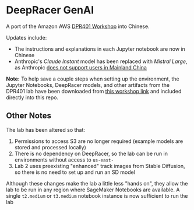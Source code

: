 # DeepRacer GenAI

A port of the Amazon AWS [DPR401 Workshop](https://catalog.us-east-1.prod.workshops.aws/workshops/d8a88732-5154-49ac-9725-033c0bc74029/en-US/20-environment-setup#set-up-the-sagemaker-studio-notebook-workspace) into Chinese. 

Updates include:
- The instructions and explanations in each Jupyter notebook are now in Chinese
- Anthropic's *Claude Instant* model has been replaced with *Mistral Large*, as Anthropic [does not support users in Mainland China](https://www.anthropic.com/supported-countries)

**Note:** To help save a couple steps when setting up the environment, the Jupyter Notebooks, DeepRacer models, and other artifacts from the DPR401 lab have been downloaded from [this workshop link](https://static.us-east-1.prod.workshops.aws/public/459c0910-3a2e-4215-9b2c-2cdb2c5a4d14/assets/code_repo.tgz) and included directly into this repo.

## Other Notes

The lab has been altered so that:

1. Permissions to access S3 are no longer required (example models are stored and processed locally)
2. There is no dependency on DeepRacer, so the lab can be run in environments without access to `us-east-`
3. Lab 2 uses preexisting "enhanced" track images from Stable Diffusion, so there is no need to set up and run an SD model

Although these changes make the lab a little less "hands on", they allow the lab to be run in any region where SageMaker Notebooks are available. A single `t2.medium` or `t3.medium` notebook instance is now sufficient to run the lab